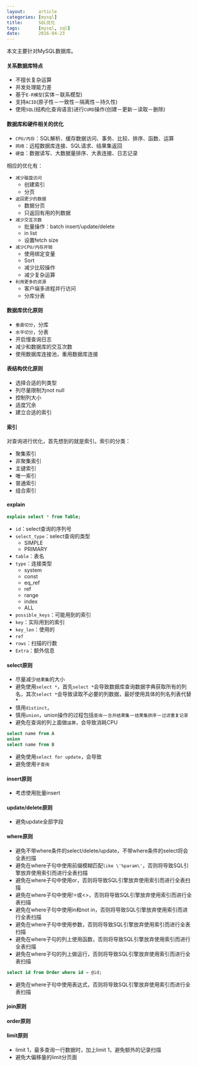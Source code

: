 ```yaml
---
layout:     article
categories: [mysql]
title:      SQL优化
tags:       [mysql, sql]
date:       2016-04-23
---
```


本文主要针对MySQL数据库。

#### 关系数据库特点

* 不擅长复杂运算
* 并发处理能力差
* 基于`E-R模型`(实体－联系模型)
* 支持`ACID`(原子性－一致性－隔离性－持久性)
* 使用`SQL`(结构化查询语言)进行`CURD`操作(创建－更新－读取－删除)

#### 数据库和硬件相关的优化

* `CPU/内存`：SQL解析、缓存数据访问、事务、比较、排序、函数、运算
* `网络`：远程数据库连接、SQL请求、结果集返回
* `硬盘`：数据读写、大数据量排序、大表连接、日志记录

相应的优化有：

* `减少磁盘访问`
    * 创建索引
    * 分页
* `返回更少的数据`
    * 数据分页
    * 只返回有用的列数据
* `减少交互次数`
    * 批量操作：batch insert/update/delete
    * in list
    * 设置fetch size
* `减少CPU/内存开销`
    * 使用绑定变量
    * Sort
    * 减少比较操作
    * 减少复杂运算
* `利用更多的资源`
    * 客户端多进程并行访问
    * 分库分表

#### 数据库优化原则

* `垂直切分`，分库
* `水平切分`，分表
* 开启慢查询日志
* 减少和数据库的交互次数
* 使用数据库连接池，重用数据库连接

#### 表结构优化原则

* 选择合适的列类型
* 列尽量限制为not null
* 控制列大小
* 适度冗余
* 建立合适的索引

#### 索引

对查询进行优化，首先想到的就是索引。索引的分类：

* 聚集索引
* 非聚集索引
* 主键索引
* 唯一索引
* 普通索引
* 组合索引

#### explain

```sql
explain select * from Table;
```

* `id`：select查询的序列号
* `select_type`：select查询的类型
    * SIMPLE
    * PRIMARY
* `table`：表名
* `type`：连接类型
    * system
    * const
    * eq_ref
    * ref
    * range
    * index
    * ALL
* `possible_keys`：可能用到的索引
* `key`：实际用到的索引
* `key_len`：使用的
* `ref`
* `rows`：扫描的行数
* `Extra`：额外信息

#### select原则

* 尽量减少`结果集`的大小
* 避免使用`select *`，首先`select *`会导致数据库查询数据字典获取所有的列名，其次`select *`会导致读取不必要的列数据，最好使用具体的列名列表代替\*
* 慎用`distinct`，
* 慎用`union`，union操作的过程包括`查询`－`合并结果集`－`结果集排序`－`过滤重复记录`
* 避免在查询的列上面做`运算`，会导致消耗CPU

```sql
select name from A
union
select name from B
```

* 避免使用`select for update`，会导致
* 避免使用`子查询`

#### insert原则

* 考虑使用批量insert

#### update/delete原则

* 避免update全部字段

#### where原则

* 避免不带where条件的select/delete/update，不带where条件的select将会全表扫描
* 避免在where子句中使用前缀模糊匹配`like \'%param\'`，否则将导致SQL引擎放弃使用索引而进行全表扫描
* 避免在where子句中使用or，否则将导致SQL引擎放弃使用索引而进行全表扫描
* 避免在where子句中使用!=或<>，否则将导致SQL引擎放弃使用索引而进行全表扫描
* 避免在where子句中使用in和not in，否则将导致SQL引擎放弃使用索引而进行全表扫描
* 避免在where子句中使用参数，否则将导致SQL引擎放弃使用索引而进行全表扫描
* 避免在where子句的列上使用函数，否则将导致SQL引擎放弃使用索引而进行全表扫描
* 避免在where子句的列上做运行，否则将导致SQL引擎放弃使用索引而进行全表扫描

```sql
select id from Order where id = @id;
```

* 避免在where子句中使用表达式，否则将导致SQL引擎放弃使用索引而进行全表扫描

#### join原则

#### order原则

#### limit原则

* limit 1，最多查询一行数据时，加上limit 1，避免额外的记录扫描
* 避免大偏移量的limit分页面
